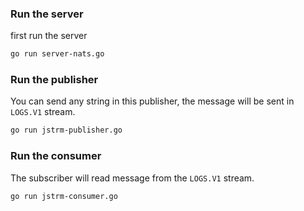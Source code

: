 ### Run the server
first run the server
```bash
go run server-nats.go
```

### Run the publisher
You can send any string in this publisher, the message will be sent in `LOGS.V1` stream.
```bash
go run jstrm-publisher.go
```

### Run the consumer
The subscriber will read message from the `LOGS.V1` stream.
```bash
go run jstrm-consumer.go
```